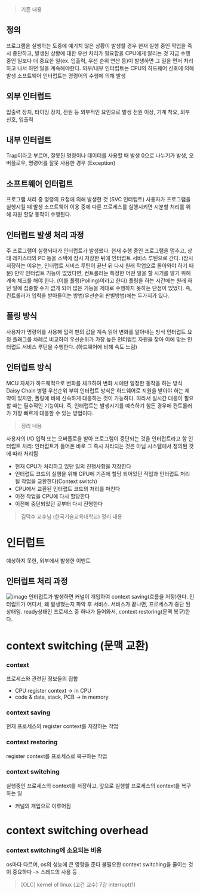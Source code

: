 > 
> 기존 내용
> 
## 정의
프로그램을 실행하는 도중에 예기치 않은 상황이 발생할 경우 현재 실행 중인 작업을 즉시 중단하고, 발생된 상황에 대한 우선 처리가 필요함을 CPU에게 알리는 것
지금 수행 중인 일보다 더 중요한 일(ex. 입출력, 우선 순위 연산 등)이 발생하면 그 일을 먼저 처리하고 나서 하던 일을 계속해야한다.
외부/내부 인터럽트는 CPU의 하드웨어 신호에 의해 발생
소프트웨어 인터럽트는 명령어의 수행에 의해 발생

## 외부 인터럽트
입출력 장치, 타이밍 장치, 전원 등 외부적인 요인으로 발생
전원 이상, 기계 착오, 외부 신호, 입출력

## 내부 인터럽트
Trap이라고 부르며, 잘못된 명령이나 데이터를 사용할 때 발생
0으로 나누기가 발생, 오버플로우, 명령어를 잘못 사용한 경우 (Exception)

## 소프트웨어 인터럽트
프로그램 처리 중 명령의 요청에 의해 발생한 것 (SVC 인터럽트)
사용자가 프로그램을 실행시킬 때 발생
소프트웨어 이용 중에 다른 프로세스를 실행시키면 시분할 처리를 위해 자원 할당 동작이 수행된다.

## 인터럽트 발생 처리 과정

주 프로그램이 실행되다가 인터럽트가 발생했다.
현재 수행 중인 프로그램을 멈추고, 상태 레지스터와 PC 등을 스택에 잠시 저장한 뒤에 인터럽트 서비스 루틴으로 간다. (잠시 저장하는 이유는, 인터럽트 서비스 루틴이 끝난 뒤 다시 원래 작업으로 돌아와야 하기 때문)
만약 인터럽트 기능이 없었다면, 컨트롤러는 특정한 어떤 일을 할 시기를 알기 위해 계속 체크를 해야 한다. (이를 폴링(Polling)이라고 한다)
폴링을 하는 시간에는 원래 하던 일에 집중할 수가 없게 되어 많은 기능을 제대로 수행하지 못하는 단점이 있었다.
즉, 컨트롤러가 입력을 받아들이는 방법(우선순위 판별방법)에는 두가지가 있다.

## 폴링 방식
사용자가 명령어를 사용해 입력 핀의 값을 계속 읽어 변화를 알아내는 방식
인터럽트 요청 플래그를 차례로 비교하여 우선순위가 가장 높은 인터럽트 자원을 찾아 이에 맞는 인터럽트 서비스 루틴을 수행한다. (하드웨어에 비해 속도 느림)

## 인터럽트 방식
MCU 자체가 하드웨적으로 변화를 체크하여 변화 시에만 일정한 동작을 하는 방식
Daisy Chain
병렬 우선순위 부여
인터럽트 방식은 하드웨어로 지원을 받아야 하는 제약이 있지만, 폴링에 비해 신속하게 대응하는 것이 가능하다. 따라서 실시간 대응이 필요할 때는 필수적인 기능이다.
즉, 인터럽트는 발생시기를 예측하기 힘든 경우에 컨트롤러가 가장 빠르게 대응할 수 있는 방법이다.



> 
> 정리 내용
>

사용자의 I/O 입력 또는 오버플로을 받아 프로그램이 중단되는 것을 인터럽트라고 함
인터럽트 처리: 인터럽트가 들어온 바로 그 즉시 처리되는 것은 아님
시스템에서 정의된 것에 따라 처리됨
- 현재 CPU가 처리하고 있던 일의 진행사항을 저장한다
- 인터럽트 코드의 실행을 위해 CPU에 기존에 할당 되어있던 작업과 인터럽트 처리될 작업을 교환한다(Context switch)
- CPU에서 교환된 인터럽트 코드의 처리를 마친다
- 이전 작업을 CPU에 다시 할당한다
- 이전에 중단되었던 곳부터 다시 진행한다



> 
> 김덕수 교수님 (한국기술교육대학교) 정리 내용
>

# 인터럽트
예상하지 못한, 외부에서 발생한 이벤트

## 인터럽트 처리 과정
![image](https://user-images.githubusercontent.com/59429729/184534390-e84c007a-c278-4fd0-8403-20f58fdba3bb.png)
인터럽트가 발생하면 커널이 개입하여 context saving(흐름을 저장)한다. 인터럽트가 어디서, 왜 발생했는지 파악 후 서비스.
서비스가 끝나면, 프로세스가 중단 된 상태임. ready상태인 프로세스 중 하나가 들어와서, context restoring(문맥 복구)한다.

# context switching (문맥 교환)

### context
프로세스와 관련된 정보들의 집합
- CPU register context -> in CPU
- code & data, stack, PCB -> in memory

### context saving
현재 프로세스의 register context를 저장하는 작업

### context restoring
register context를 프로세스로 복구하는 작업

### context switching 
실행중인 프로세스의 context를 저장하고, 앞으로 실행할 프로세스의 context를 복구하는 일
- 커널의 개입으로 이루어짐

# context switching overhead

### context switching에 소요되는 비용
os마다 다르며, os의 성능에 큰 영향을 준다
불필요한 context switching을 줄이는 것이 중요하다 -> 스레드의 사용 등



> 
> [OLC] kernel of linux (고건 교수) 7강 interrupt(1)
>
